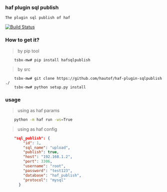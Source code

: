 ### haf plugin sql publish

    The plugin sql publish of haf

[![Build Status](https://travis-ci.org/hautof/haf-plugin-sqlpublish.svg?branch=master)](https://travis-ci.org/hautof/haf-plugin-sqlpublish)

### How to get it?

> by pip tool

```shell
    tsbx-mw# pip install hafsqlpublish
```

> by src

```shell
    tsbx-mw# git clone https://github.com/hautof/haf-plugin-sqlpublish ./
    tsbx-mw# python setup.py install
```

### usage

> using as haf params

```bash
    python -m haf run -ws=True
```

> using as haf config

```json
    "sql_publish": {
        "id": 1,
        "sql_name": "upload",
        "publish": true,
        "host": "192.168.1.2",
        "port": 3306,
        "username": "root",
        "password": "test123",
        "database": "haf_publish",
        "protocol": "mysql"
      }
```